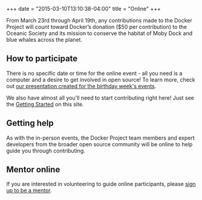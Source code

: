 +++
date = "2015-03-10T13:10:38-04:00"
title = "Online"
+++

From March 23rd through April 19th, any contributions made to the Docker Project will count toward Docker’s donation ($50 per contribution) to the Oceanic Society and its mission to conserve the habitat of Moby Dock and blue whales across the planet.

## How to participate

There is no specific date or time for the online event - all you need is a computer and a desire to get involved in open source! To learn more, check out [our presentation created for the birthday week's events](images/presentation.pdf). 

We also have almost all you'll need to start contributing right here! Just see the [Getting Started](./getting-started) on this site.

## Getting help

As with the in-person events, the Docker Project team members and expert developers from the broader open source community will be online to help guide you through contributing. 

## Mentor online

If you are interested in volunteering to guide online participants, please [sign up to be a mentor](http://goo.gl/forms/TAFVpnh3K8).



